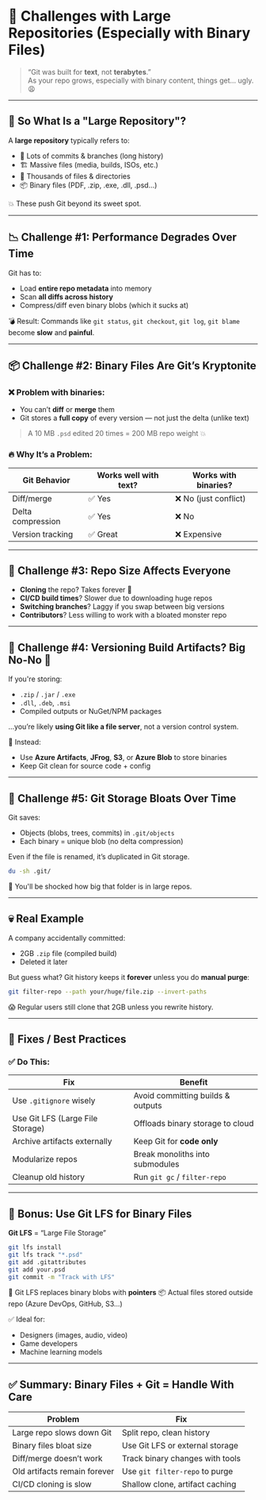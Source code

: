 # 🚫 Challenges with Large Repositories (Especially with Binary Files)

> “Git was built for **text**, not **terabytes**.”  
> As your repo grows, especially with binary content, things get… ugly. 😩

---

## 🧠 So What Is a "Large Repository"?

A **large repository** typically refers to:

- 🧠 Lots of commits & branches (long history)
- 🏗️ Massive files (media, builds, ISOs, etc.)
- 📁 Thousands of files & directories
- 📦 Binary files (PDF, .zip, .exe, .dll, .psd...)

💥 These push Git beyond its sweet spot.

---

## 📉 Challenge #1: Performance Degrades Over Time

Git has to:

- Load **entire repo metadata** into memory
- Scan **all diffs across history**
- Compress/diff even binary blobs (which it sucks at)

💣 Result: Commands like `git status`, `git checkout`, `git log`, `git blame` become **slow** and **painful**.

---

## 📦 Challenge #2: Binary Files Are Git’s Kryptonite

### ❌ Problem with binaries:

- You can’t **diff** or **merge** them
- Git stores a **full copy** of every version — not just the delta (unlike text)

> A 10 MB `.psd` edited 20 times = 200 MB repo weight 💥

### 🔥 Why It’s a Problem:

| Git Behavior      | Works well with text? | Works with binaries?  |
| ----------------- | --------------------- | --------------------- |
| Diff/merge        | ✅ Yes                | ❌ No (just conflict) |
| Delta compression | ✅ Yes                | ❌ No                 |
| Version tracking  | ✅ Great              | ❌ Expensive          |

---

## 📁 Challenge #3: Repo Size Affects Everyone

- **Cloning** the repo? Takes forever 🐢
- **CI/CD build times**? Slower due to downloading huge repos
- **Switching branches**? Laggy if you swap between big versions
- **Contributors**? Less willing to work with a bloated monster repo

---

## 🔄 Challenge #4: Versioning Build Artifacts? Big No-No 🚫

If you're storing:

- `.zip` / `.jar` / `.exe`
- `.dll`, `.deb`, `.msi`
- Compiled outputs or NuGet/NPM packages

…you’re likely **using Git like a file server**, not a version control system.

🧼 Instead:

- Use **Azure Artifacts**, **JFrog**, **S3**, or **Azure Blob** to store binaries
- Keep Git clean for source code + config

---

## 🧮 Challenge #5: Git Storage Bloats Over Time

Git saves:

- Objects (blobs, trees, commits) in `.git/objects`
- Each binary = unique blob (no delta compression)

Even if the file is renamed, it’s duplicated in Git storage.

```bash
du -sh .git/
```

👀 You'll be shocked how big that folder is in large repos.

---

## 💀 Real Example

A company accidentally committed:

- 2GB `.zip` file (compiled build)
- Deleted it later

But guess what? Git history keeps it **forever** unless you do **manual purge**:

```bash
git filter-repo --path your/huge/file.zip --invert-paths
```

😱 Regular users still clone that 2GB unless you rewrite history.

---

## 🧰 Fixes / Best Practices

### ✅ Do This:

| Fix                              | Benefit                           |
| -------------------------------- | --------------------------------- |
| Use `.gitignore` wisely          | Avoid committing builds & outputs |
| Use Git LFS (Large File Storage) | Offloads binary storage to cloud  |
| Archive artifacts externally     | Keep Git for **code only**        |
| Modularize repos                 | Break monoliths into submodules   |
| Cleanup old history              | Run `git gc` / `filter-repo`      |

---

## 🧪 Bonus: Use Git LFS for Binary Files

**Git LFS** = “Large File Storage”

```bash
git lfs install
git lfs track "*.psd"
git add .gitattributes
git add your.psd
git commit -m "Track with LFS"
```

🔐 Git LFS replaces binary blobs with **pointers**
📦 Actual files stored outside repo (Azure DevOps, GitHub, S3...)

✅ Ideal for:

- Designers (images, audio, video)
- Game developers
- Machine learning models

---

## ✅ Summary: Binary Files + Git = Handle With Care

| Problem                      | Fix                             |
| ---------------------------- | ------------------------------- |
| Large repo slows down Git    | Split repo, clean history       |
| Binary files bloat size      | Use Git LFS or external storage |
| Diff/merge doesn’t work      | Track binary changes with tools |
| Old artifacts remain forever | Use `git filter-repo` to purge  |
| CI/CD cloning is slow        | Shallow clone, artifact caching |
